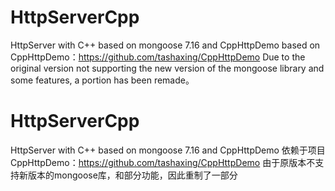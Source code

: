 # HttpServerCpp
HttpServer with C++ based on mongoose 7.16 and CppHttpDemo
based on CppHttpDemo：https://github.com/tashaxing/CppHttpDemo
Due to the original version not supporting the new version of the mongoose library and some features, a portion has been remade。

# HttpServerCpp
HttpServer with C++ based on mongoose 7.16 and CppHttpDemo
依赖于项目 CppHttpDemo：https://github.com/tashaxing/CppHttpDemo
由于原版本不支持新版本的mongoose库，和部分功能，因此重制了一部分
